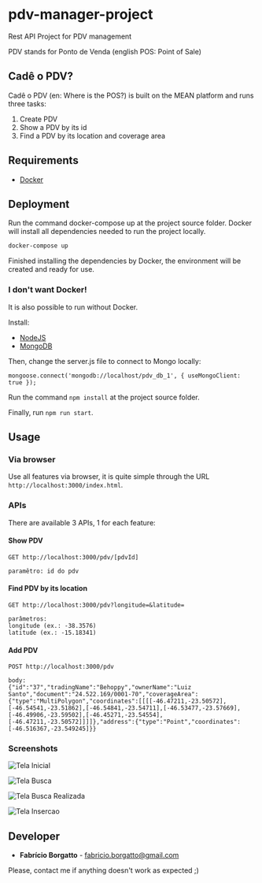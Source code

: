 # pdv-manager-project
Rest API Project for PDV management

PDV stands for Ponto de Venda (english POS: Point of Sale)


## Cadê o PDV?
Cadê o PDV (en: Where is the POS?) is built on the MEAN platform and runs three tasks:

1. Create PDV
2. Show a PDV by its id
3. Find a PDV by its location and coverage area


## Requirements

* [Docker](https://www.docker.com/community-edition)

## Deployment
Run the command docker-compose up at the project source folder. Docker will install all dependencies needed to run the project locally.

```bash
docker-compose up
```

Finished installing the dependencies by Docker, the environment will be created and ready for use.


### I don't want Docker!
It is also possible to run without Docker.

Install:
* [NodeJS](http://nodejs.org/)
* [MongoDB](https://www.mongodb.com/download-center#community)


Then, change the server.js file to connect to Mongo locally:

```
mongoose.connect('mongodb://localhost/pdv_db_1', { useMongoClient: true });
```

Run the command `npm install` at the project source folder.

Finally, run `npm run start`.


## Usage

### Via browser
Use all features via browser, it is quite simple through the URL `http://localhost:3000/index.html`.


### APIs
There are available 3 APIs, 1 for each feature:
#### Show PDV
```
GET http://localhost:3000/pdv/[pdvId]

paramêtro: id do pdv
```

#### Find PDV by its location
```
GET http://localhost:3000/pdv?longitude=&latitude=

parâmetros: 
longitude (ex.: -38.3576)
latitude (ex.: -15.18341)
```

#### Add PDV
```
POST http://localhost:3000/pdv

body:
{"id":"37","tradingName":"Behoppy","ownerName":"Luiz Santo","document":"24.522.169/0001-70","coverageArea":{"type":"MultiPolygon","coordinates":[[[[-46.47211,-23.50572],[-46.54541,-23.51862],[-46.54841,-23.54711],[-46.53477,-23.57669],[-46.49906,-23.59502],[-46.45271,-23.54554],[-46.47211,-23.50572]]]]},"address":{"type":"Point","coordinates":[-46.516367,-23.549245]}}
```

### Screenshots

![Tela Inicial](/screenshots/screen_inicial.png)

![Tela Busca](/screenshots/screen_busca.png)

![Tela Busca Realizada](/screenshots/screen_busca_realizada.png)

![Tela Insercao](/screenshots/screen_insercao.png)


## Developer

* **Fabrício Borgatto** - fabricio.borgatto@gmail.com

Please, contact me if anything doesn't work as expected ;)
